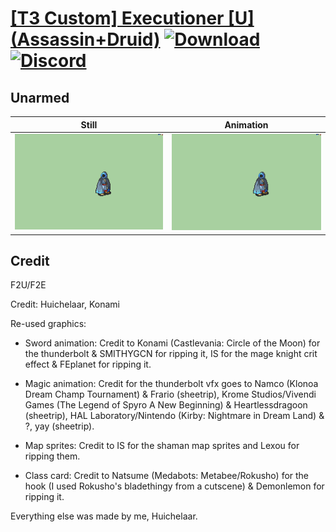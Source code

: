 # [\[T3 Custom\] Executioner \[U\] \(Assassin+Druid\)](./) [![Download](https://img.shields.io/badge/Download--red?style=social&logo=github)](https://minhaskamal.github.io/DownGit/#/home?url=https://github.com/Klokinator/FE-Repo/tree/main/Battle%20Animations%2FMagi%20-%20Dark-Type%2F%5BT3%20Custom%5D%20Executioner%20%5BU%5D%20(Assassin%2BDruid)%2F8.%20Unarmed) [![Discord](https://img.shields.io/badge/Discord--blue?style=social&logo=discord)](https://discord.gg/C7VNGnyTPA)

## Unarmed

| Still | Animation |
| :---: | :-------: |
| ![Unarmed still](./Unarmed_000.png) | ![Unarmed](./Unarmed.gif) |

## Credit

F2U/F2E

Credit: Huichelaar, Konami

Re-used graphics:

- Sword animation: Credit to Konami (Castlevania: Circle of the Moon) for the thunderbolt & SMITHYGCN for ripping it, IS for the mage knight crit effect & FEplanet for ripping it.

- Magic animation: Credit for the thunderbolt vfx goes to Namco (Klonoa Dream Champ Tournament) & Frario (sheetrip), Krome Studios/Vivendi Games (The Legend of Spyro A New Beginning) & Heartlessdragoon (sheetrip), HAL Laboratory/Nintendo (Kirby: Nightmare in Dream Land) & ?, yay (sheetrip).

- Map sprites: Credit to IS for the shaman map sprites and Lexou for ripping them.

- Class card: Credit to Natsume (Medabots: Metabee/Rokusho) for the hook (I used Rokusho's bladethingy from a cutscene) & Demonlemon for ripping it.

Everything else was made by me, Huichelaar.
